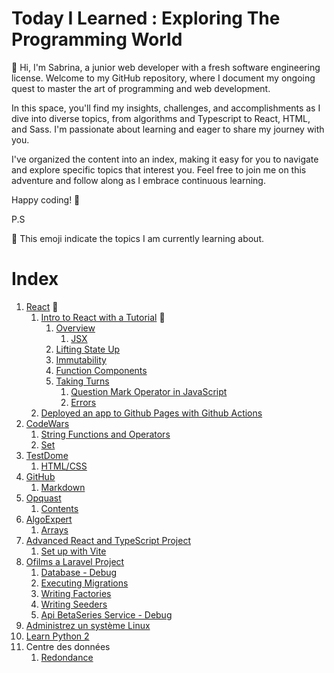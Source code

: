 # Today I Learned : Exploring The Programming World

👋 Hi, I'm Sabrina, a junior web developer with a fresh software engineering license. Welcome to my GitHub repository, where I document my ongoing quest to master the art of programming and web development.

In this space, you'll find my insights, challenges, and accomplishments as I dive into diverse topics, from algorithms and Typescript to React, HTML, and Sass. I'm passionate about learning and eager to share my journey with you.

I've organized the content into an index, making it easy for you to navigate and explore specific topics that interest you. Feel free to join me on this adventure and follow along as I embrace continuous learning.

Happy coding! 🚀

P.S

🌱 This emoji indicate the topics I am currently learning about.

# Index
1. [React](React) 🌱
	1. [Intro to React with a Tutorial](React/intro_react.md) 🌱
		1. [Overview](React/intro_react.md#L7)
			1. [JSX](React/intro_react.md#L13)
		2. [Lifting State Up](React/intro_react.md#L37)
		3. [Immutability](React/intro_react.md#58)
		4. [Function Components](React/intro_react.md#L100)
		5. [Taking Turns](React/intro_react.md#L104)
			1. [Question Mark Operator in JavaScript](React/intro_react.md#L118)
     		6. [Errors](React/intro_react.md#L136)
	2. [Deployed an app to Github Pages with Github Actions](https://github.com/sludovicdelys/tic-tac-toe#tic-tac-toe-)		
2. [CodeWars](CodeWars)
	1. [String Functions and Operators](CodeWars/code_wars.md#L3)
	2. [Set](CodeWars/code_wars.md#L27)
3. [TestDome](HTML/testdome.md#L1)
	1. [HTML/CSS](HTML/testdome.md#L3)
4. [GitHub](Github)
	1. [Markdown](Github/markdown.md)
5. [Opquast](Opquast)
	1. [Contents](HTML/opquast.md#L9)
6. [AlgoExpert](AlgoExpert)
   	1. [Arrays](AlgoExpert/algorithms.md)
7. [Advanced React and TypeScript Project](React/react_typescript.md)
   	1. [Set up with Vite](React/react_typescript.md#set-up-with-vite)
8. [Ofilms a Laravel Project](OfilmsLaravel/o_film_laravel.md)
    1. [Database - Debug](OfilmsLaravel/o_film_laravel.md#database-debug)
    2. [Executing Migrations](OfilmsLaravel/o_film_laravel.md#executing-migrations)
    3. [Writing Factories](OfilmsLaravel/o_film_laravel.md#writing-factories)
    4. [Writing Seeders](OfilmsLaravel/o_film_laravel.md#writing-seeders)
    5. [Api BetaSeries Service - Debug](OfilmsLaravel/o_film_laravel.md#api-betaseries-service-debug)
9. [Administrez un système Linux](LinuxSystemAdmin/linux_system_admin.md)
10. [Learn Python 2](Python/python.md)
11. Centre des données
    1. [Redondance](https://fr.wikipedia.org/wiki/Redondance_(centre_de_donn%C3%A9es))







